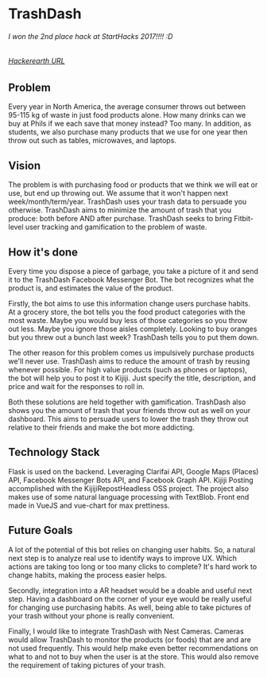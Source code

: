 # TrashDash

###### I won the 2nd place hack at StartHacks 2017!!!! :D 
###### [Hackerearth URL](https://www.hackerearth.com/sprints/start-hacks-1/dashboard/TrashWatch/submission/)

## Problem

Every year in North America, the average consumer throws out between 95-115 kg of waste in just food products alone. How many drinks can we buy at Phils if we each save that money instead? Too many. In addition, as students, we also purchase many products that we use for one year then throw out such as tables, microwaves, and laptops. 

## Vision

The problem is with purchasing food or products that we think we will eat or use, but end up throwing out. We assume that it won't happen next week/month/term/year. TrashDash uses your trash data to persuade you otherwise. TrashDash aims to minimize the amount of trash that you produce: both before AND after purchase. 
TrashDash seeks to bring Fitbit-level user tracking and gamification to the problem of waste.  


## How it's done

Every time you dispose a piece of garbage, you take a picture of it and send it to the TrashDash Facebook Messenger Bot. The bot recognizes what the product is, and estimates the value of the product. 

Firstly, the bot aims to use this information change users purchase habits. At a grocery store, the bot tells you the food product categories with the most waste. Maybe you would buy less of those categories so you throw out less. Maybe you ignore those aisles completely. Looking to buy oranges but you threw out a bunch last week? TrashDash tells you to put them down. 

The other reason for this problem comes us impulsively purchase products we'll never use. TrashDash aims to reduce the amount of trash by reusing whenever possible. For high value products (such as phones or laptops), the bot will help you to post it to Kijiji. Just specify the title, description, and price and wait for the responses to roll in. 

Both these solutions are held together with gamification.  TrashDash also shows you the amount of trash that your friends throw out as well on your dashboard. This aims to persuade users to lower the trash they throw out relative to their friends and make the bot more addicting.  

## Technology Stack

Flask is used on the backend. Leveraging Clarifai API, Google Maps (Places) API, Facebook Messenger Bots API, and Facebook Graph API. Kijiji Posting accomplished with the KijijiRepostHeadless OSS project. The project also makes use of some natural language processing with TextBlob. Front end made in VueJS and vue-chart for max prettiness. 

## Future Goals

A lot of the potential of this bot relies on changing user habits. So, a natural next step is to analyze real use to identify ways to improve UX. Which actions are taking too long or too many clicks to complete?  It's hard work to change habits, making the process easier helps.

Secondly, integration into a AR headset would be a doable and useful next step. Having a dashboard on the corner of your eye would be really useful for changing use purchasing habits. As well, being able to take pictures of your trash without your phone is really convenient. 

Finally, I would like to integrate TrashDash with Nest Cameras. Cameras would allow TrashDash  to monitor the products (or foods) that are and are not used frequently. This would help make even better recommendations on what to and not to buy when the user is at the store. This would also remove the requirement of taking pictures of your trash.


